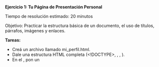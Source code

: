 **Ejercicio 1: Tu Página de Presentación Personal**

Tiempo de resolución estimado: 20 minutos

Objetivo: Practicar la estructura básica de un documento, el uso de títulos, párrafos, imágenes y enlaces.

**Tareas:**

- Creá un archivo llamado mi_perfil.html.
- Dale una estructura HTML completa (<!DOCTYPE>, <html>, <head>, <body>).
- En el <head>, pon un <title> que diga "Perfil de [Tu Nombre]".
- En el <body>, añade un título principal (<h1>) con tu nombre completo.
- Debajo del título, inserta una foto tuya (o una imagen de placeholder) usando la etiqueta <img>. No olvides el atributo alt con una descripción.
- Escribí una breve biografía de dos o tres párrafos usando la etiqueta <p>. En alguna parte de tu biografía, usa <strong> para resaltar tu principal habilidad o interés.
- Añadí un subtítulo (<h2>) que diga "Mis Proyectos".
- Creá una lista no ordenada (<ul>) donde cada ítem de la lista (<li>) sea un enlace (<a>) a un proyecto ficticio en GitHub. Por ejemplo: <a href="#">Proyecto Tienda Online</a>. Haz que estos enlaces se abran en una nueva pestaña.

**Ejercicio 2: La Receta de tu Comida Favorita**

Tiempo de resolución estimado: 25 minutos

Objetivo: Dominar el uso de listas ordenadas, no ordenadas y el formato de texto.


**Tareas:**

- Creá un archivo receta.html.
- El <h1> de la página será el nombre de tu comida favorita.
- Añadí una imagen (<img>) del platillo.
- Creá una sección con un <h2> que diga "Ingredientes".
- Debajo, usa una lista no ordenada (<ul>) para enumerar todos los ingredientes necesarios.
- Creá otra sección con un <h2> que diga "Instrucciones".
- Debajo, usa una lista ordenada (<ol>) para detallar, paso a paso, cómo se prepara la receta.
- Dentro de las instrucciones, usa la etiqueta <em> para dar énfasis a palabras clave como "con cuidado", "lentamente" o "hasta que dore".

**Ejercicio 3: Estructura Semántica de un Blog**

Tiempo de resolución estimado: 30 minutos

Objetivo: Practicar el uso correcto de las etiquetas semánticas de HTML5 para estructurar una página. No te preocupes por el estilo, solo por la estructura correcta.


**Tareas:**

- Creá un archivo blog.html.
- Usá la etiqueta <header> para la parte superior de la página. Dentro, coloca el <h1> del blog (ej: "Mi Blog de Aventuras") y una etiqueta <nav> con una lista de enlaces ("Inicio", "Acerca de", "Contacto").
- Usá la etiqueta <main> para envolver el contenido principal.
- Dentro de <main>, usá una etiqueta <article> para el post del blog. Este artículo debe tener su propio título (<h2>), varios párrafos (<p>) y una imagen.
- Dentro del article, creá dos sub-secciones temáticas usando <section>, cada una con su propio <h3> (ej: "El Viaje" y "La Comida").
- Al lado del <article> (pero todavía dentro de <main>), añade una barra lateral usando <aside>. Dentro, poné un <h3> que diga "Artículos Populares" y una lista de enlaces a otros posts.
- Finalmente, usá la etiqueta <footer> al final del <body> para la información de copyright.

**Ejercicio 4: Tabla Comparativa de Laptops**

Tiempo de resolución estimado: 25 minutos

Objetivo: Construir una tabla de datos bien estructurada, utilizando sus etiquetas semánticas y atributos para fusionar celdas.


**Tareas:**

- Creá un archivo comparativa.html.
- Insertá una <table> con un <caption> que diga "Comparativa de Laptops 2025".
- Usá <thead> para la fila de encabezado. La fila (<tr>) debe contener celdas de encabezado (<th>) para "Modelo", "Procesador", "Memoria RAM" y "Almacenamiento". No olvides el atributo scope="col".
- Usá <tbody> para añadir al menos tres laptops diferentes, cada una en su propia fila (<tr>) con sus datos en celdas <td>.
- Añadí una última fila que represente una "Oferta Especial". En esta fila, la primera celda (<td>) contendrá el texto de la oferta y deberá expandirse a lo ancho de 4 columnas usando el atributo colspan.

**Ejercicio 5: Formulario de Inscripción a un Evento**

Tiempo de resolución estimado: 35 minutos

Objetivo: Crear un formulario completo y accesible, utilizando una variedad de campos de entrada.


**Tareas:**

- Creá un archivo inscripcion.html.
- Envolvé todo en una etiqueta <form>.
- Creá los siguientes campos, asegurándote de que cada uno tenga una etiqueta <label> asociada correctamente con los atributos for e id:

  - Nombre Completo: Un <input type="text">.
  - Correo Electrónico: Un <input type="email">.
  - Crear Contraseña: Un <input type="password">.
  - Taller de Interés: Un menú desplegable (<select>) con al menos tres talleres como opciones (<option>).
  - Tipo de Asistencia: Usa dos <input type="radio"> con el mismo name para las opciones "Presencial" y "Virtual".
  - Acepto los términos y condiciones: Un <input type="checkbox">.
  - Comentarios adicionales: Un <textarea> con 5 filas de alto.

- Añadí un botón de envío al final: <button type="submit">Inscribirme</button>.
